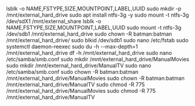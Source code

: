 
lsblk -o NAME,FSTYPE,SIZE,MOUNTPOINT,LABEL,UUID
sudo mkdir -p /mnt/external_hard_drive
sudo apt install ntfs-3g -y
sudo mount -t ntfs-3g /dev/sdX1 /mnt/external_share
lsblk -o NAME,FSTYPE,SIZE,MOUNTPOINT,LABEL,UUID
sudo mount -t ntfs-3g /dev/sdb1 /mnt/external_hard_drive
sudo chown -R batman:batman /mnt/external_hard_drive/
sudo blkid /dev/sdb1
sudo nano /etc/fstab
sudo systemctl daemon-reexec
sudo du -h --max-depth=1 /mnt/external_hard_drive
df -h /mnt/external_hard_drive
sudo nano /etc/samba/smb.conf
sudo mkdir /mnt/external_hard_drive/ManualMovies
sudo mkdir /mnt/external_hard_drive/ManualTV
sudo nano /etc/samba/smb.conf
sudo chown -R batman:batman /mnt/external_hard_drive/ManualMovies
sudo chown -R batman:batman /mnt/external_hard_drive/ManualTV
sudo chmod -R 775 /mnt/external_hard_drive/ManualMovies
sudo chmod -R 775 /mnt/external_hard_drive/ManualTV